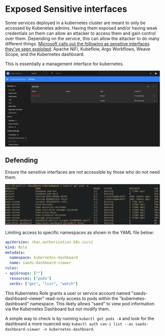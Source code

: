 # Exposed Sensitive interfaces
Some services deployed in a kubernetes cluster are meant to only be accessed by Kubenetes admins. Having them exposed and/or having weak credentials on them can allow an attacker to access them and gain control over them. Depending on the service, this can allow the attacker to do many different things. [Microsoft calls out the following as sensitive interfaces they've seen exploited](https://www.microsoft.com/en-us/security/blog/2021/03/23/secure-containerized-environments-with-updated-threat-matrix-for-kubernetes/): Apache NiFi, Kubeflow, Argo Workflows, Weave Scope, and the Kubernetes dashboard.

This is essentially a management interface for kubernetes.

![](../images/Pasted%20image%2020240328225334.png)
## Defending
Ensure the sensitive interfaces are not accessible by those who do not need them. 

![](../images/Pasted%20image%2020240328225356.png)

Limiting access to specific namespaces as shown in the YAML file below:

```yaml
apiVersion: rbac.authorization.k8s.io/v1
kind: Role
metadata:
  namespace: kubernetes-dashboard
  name: saeds-dashboard-viewer
rules:
- apiGroups: [""]
  resources: ["pods"]
  verbs: ["get", "list", "watch"]
```
This Kubernetes Role grants a user or service account named "saeds-dashboard-viewer" read-only access to pods within the "kubernetes-dashboard" namespace. This likely allows "saed" to view pod information via the Kubernetes Dashboard but not modify them. 

 A simple way to check is by running `kubectl get pods -A` and look for the dashboard a more nuanced way `kubectl auth can-i list --as saeds-dashboard-viewer -n kubernetes-dashboard`.

